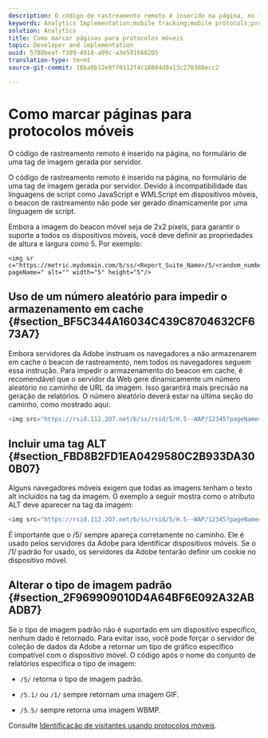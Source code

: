 ```yaml
---
description: O código de rastreamento remoto é inserido na página, no formulário de uma tag de imagem gerada por servidor.
keywords: Analytics Implementation;mobile tracking;mobile protocols;prevent caching;alt tag;default image type
solution: Analytics
title: Como marcar páginas para protocolos móveis
topic: Developer and implementation
uuid: 5788beaf-f309-4918-a99c-a3e591668205
translation-type: tm+mt
source-git-commit: 16ba0b12e0f70112f4c10804d0a13c278388ecc2

---
```



# Como marcar páginas para protocolos móveis

O código de rastreamento remoto é inserido na página, no formulário de uma tag de imagem gerada por servidor.

O código de rastreamento remoto é inserido na página, no formulário de uma tag de imagem gerada por servidor. Devido à incompatibilidade das linguagens de script como JavaScript e WMLScript em dispositivos móveis, o beacon de rastreamento não pode ser gerado dinamicamente por uma linguagem de script.

Embora a imagem do beacon móvel seja de 2x2 pixels, para garantir o suporte a todos os dispositivos móveis, você deve definir as propriedades de altura e largura como 5. Por exemplo:

```
<img sr c="https://metric.mydomain.com/b/ss/<Report_Suite_Name>/5/<random_number>?pageName=" alt="" width="5" height="5"/>
```

## Uso de um número aleatório para impedir o armazenamento em cache {#section_BF5C344A16034C439C8704632CF673A7}

Embora servidores da Adobe instruam os navegadores a não armazenarem em cache o beacon de rastreamento, nem todos os navegadores seguem essa instrução. Para impedir o armazenamento do beacon em cache, é recomendável que o servidor da Web gere dinamicamente um número aleatório no caminho de URL da imagem. Isso garantirá mais precisão na geração de relatórios. O número aleatório deverá estar na última seção do caminho, como mostrado aqui:

```js
<img src="https://rsid.112.2O7.net/b/ss/rsid/5/H.5--WAP/12345?pageName=" />.
```

## Incluir uma tag ALT {#section_FBD8B2FD1EA0429580C2B933DA300B07}

Alguns navegadores móveis exigem que todas as imagens tenham o texto alt incluídos na tag da imagem. O exemplo a seguir mostra como o atributo ALT deve aparecer na tag da imagem:

```js
<img src="https://rsid.112.2O7.net/b/ss/rsid/5/H.5--WAP/12345?pageName=" alt=""/>.
```

É importante que o /5/ sempre apareça corretamente no caminho. Ele é usado pelos servidores da Adobe para identificar dispositivos móveis. Se o /1/ padrão for usado, os servidores da Adobe tentarão definir um cookie no dispositivo móvel.

## Alterar o tipo de imagem padrão {#section_2F969909010D4A64BF6E092A32ABADB7}

Se o tipo de imagem padrão não é suportado em um dispositivo específico, nenhum dado é retornado. Para evitar isso, você pode forçar o servidor de coleção de dados da Adobe a retornar um tipo de gráfico específico compatível com o dispositivo móvel. O código após o nome do conjunto de relatórios especifica o tipo de imagem:

* `/5/` retorna o tipo de imagem padrão.
* `/5.1/` ou `/1/` sempre retornam uma imagem GIF.

* `/5.5/` sempre retorna uma imagem WBMP.

Consulte [Identificação de visitantes usando protocolos móveis](/help/implement/js-implementation/c-unique-visitors/visid-mobile.md).
